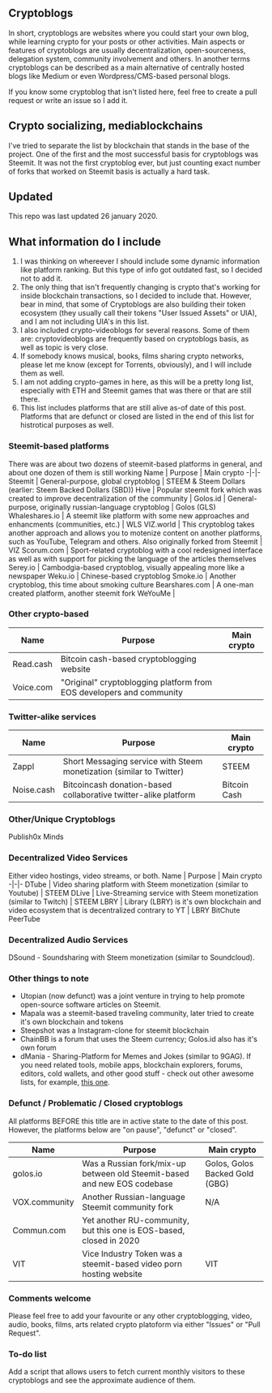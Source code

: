 ## Cryptoblogs
In short, cryptoblogs are websites where you could start your own blog, while learning crypto for your posts or other activities. Main aspects or features of cryptoblogs are usually decentralization, open-sourceness, delegation system, community involvement and others. In another terms cryptoblogs can be described as a main alternative of centrally hosted blogs like Medium or even Wordpress/CMS-based personal blogs.

If you know some cryptoblog that isn't listed here, feel free to create a pull request or write an issue so I add it.

## Crypto socializing, mediablockchains
I've tried to separate the list by blockchain that stands in the base of the project. One of the first and the most successful basis for cryptoblogs was Steemit. It was not the first cryptoblog ever, but just counting exact number of forks that worked on Steemit basis is actually a hard task. 

## Updated
This repo was last updated 26 january 2020. 

## What information do I include
1) I was thinking on whereever I should include some dynamic information like platform ranking. But this type of info got outdated fast, so I decided not to add it. 
2) The only thing that isn't frequently changing is crypto that's working for inside blockchain transactions, so I decided to include that. However, bear in mind, that some of Cryptoblogs are also building their token ecosystem (they usually call their tokens "User Issued Assets" or UIA), and I am not including UIA's in this list.
3) I also included crypto-videoblogs for several reasons. Some of them are: cryptovideoblogs are frequently based on cryptoblogs basis, as well as topic is very close.
4) If somebody knows musical, books, films sharing crypto networks, please let me know (except for Torrents, obviously), and I will include them as well.
5) I am not adding crypto-games in here, as this will be a pretty long list, especially with ETH and Steemit games that was there or that are still there.
6) This list includes platforms that are still alive as-of date of this post. Platforms that are defunct or closed are listed in the end of this list for histrotical purposes as well.

### Steemit-based platforms
There was are about two dozens of steemit-based platforms in general, and about one dozen of them is still working
Name | Purpose | Main crypto
-|-|-
Steemit | General-purpose, global cryptoblog | STEEM & Steem Dollars (earlier: Steem Backed Dollars (SBD))
Hive | Popular steemit fork which was created to improve decentralization of the community |
Golos.id | General-purpose, originally russian-language cryptoblog | Golos (GLS)
Whaleshares.io | A steemit like platform with some new approaches and enhancments (communities, etc.) | WLS
VIZ.world | This cryptoblog takes another approach and allows you to motenize content on another platforms, such as YouTube, Telegram and others. Also originally forked from Steemit | VIZ
Scorum.com | Sport-related cryptoblog with a cool redesigned interface as well as with support for picking the language of the articles themselves
Serey.io | Cambodgia-based cryptoblog, visually appealing more like a newspaper
Weku.io | Chinese-based cryptoblog
Smoke.io | Another cryptoblog, this time about smoking culture
Bearshares.com | A one-man created platform, another steemit fork
WeYouMe |
                                                         
### Other crypto-based
Name | Purpose | Main crypto
-|-|-
Read.cash | Bitcoin cash-based cryptoblogging website
Voice.com | "Original" cryptoblogging platform from EOS developers and community | 

### Twitter-alike services
Name | Purpose | Main crypto
-|-|-
Zappl | Short Messaging service with Steem monetization (similar to Twitter) | STEEM
Noise.cash | Bitcoincash donation-based collaborative twitter-alike platform | Bitcoin Cash

### Other/Unique Cryptoblogs
Publish0x
Minds

### Decentralized Video Services
Either video hostings, video streams, or both.
Name | Purpose | Main crypto
-|-|-
DTube | Video sharing platform with Steem monetization (similar to Youtube) | STEEM
DLive | Live-Streaming service with Steem monetization (similar to Twitch) | STEEM
LBRY | Library (LBRY) is it's own blockchain and video ecosystem that is decentralized contrary to YT | LBRY
BitChute
PeerTube

### Decentralized Audio Services
DSound - Soundsharing with Steem monetization (similar to Soundcloud).

### Other things to note
* Utopian (now defunct) was a joint venture in trying to help promote open-source software articles on Steemit.
* Mapala was a steemit-based traveling community, later tried to create it's own blockchain and tokens
* Steepshot was a Instagram-clone for steemit blockchain
* ChainBB is a forum that uses the Steem currency; Golos.id also has it's own forum
* dMania - Sharing-Platform for Memes and Jokes (similar to 9GAG).
If you need related tools, mobile apps, blockchain explorers, forums, editors, cold wallets, and other good stuff - check out other awesome lists, for example, [this one](https://github.com/sxiii/awesome-steem).

### Defunct / Problematic / Closed cryptoblogs
All platforms BEFORE this title are in active state to the date of this post. However, the platforms below are "on pause", "defunct" or "closed".

Name | Purpose | Main crypto
-|-|-
golos.io | Was a Russian fork/mix-up between old Steemit-based and new EOS codebase | Golos, Golos Backed Gold (GBG)
VOX.community | Another Russian-language Steemit community fork | N/A
Commun.com | Yet another RU-community, but this one is EOS-based, closed in 2020 |
VIT | Vice Industry Token was a steemit-based video porn hosting website | VIT
   
### Comments welcome
Please feel free to add your favourite or any other cryptoblogging, video, audio, books, films, arts related crypto platoform via either "Issues" or "Pull Request".

### To-do list
Add a script that allows users to fetch current monthly visitors to these cryptoblogs and see the approximate audience of them.
